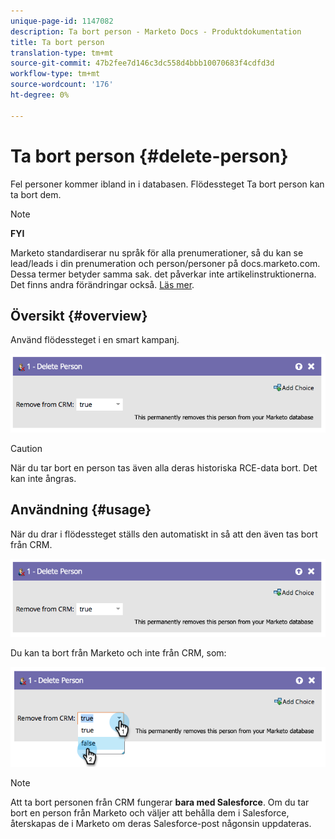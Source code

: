 ```yaml
---
unique-page-id: 1147082
description: Ta bort person - Marketo Docs - Produktdokumentation
title: Ta bort person
translation-type: tm+mt
source-git-commit: 47b2fee7d146c3dc558d4bbb10070683f4cdfd3d
workflow-type: tm+mt
source-wordcount: '176'
ht-degree: 0%

---
```



# Ta bort person {#delete-person}

Fel personer kommer ibland in i databasen. Flödessteget Ta bort person kan ta bort dem.

>[!NOTE]
>
>**FYI**
>
>Marketo standardiserar nu språk för alla prenumerationer, så du kan se lead/leads i din prenumeration och person/personer på docs.marketo.com. Dessa termer betyder samma sak. det påverkar inte artikelinstruktionerna. Det finns andra förändringar också. [Läs mer](http://docs.marketo.com/display/DOCS/Updates+to+Marketo+Terminology).

## Översikt {#overview}

Använd flödessteget i en smart kampanj.

![](assets/one-4.png)

>[!CAUTION]
>
>När du tar bort en person tas även alla deras historiska RCE-data bort. Det kan inte ångras.

## Användning {#usage}

När du drar i flödessteget ställs den automatiskt in så att den även tas bort från CRM.

![](assets/two-4.png)

Du kan ta bort från Marketo och inte från CRM, som:

![](assets/three-3.png)

>[!NOTE]
>
>Att ta bort personen från CRM fungerar **bara med Salesforce**. Om du tar bort en person från Marketo och väljer att behålla dem i Salesforce, återskapas de i Marketo om deras Salesforce-post någonsin uppdateras.

